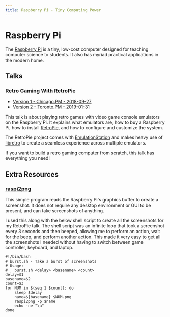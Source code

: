 ```yaml
---
title: Raspberry Pi - Tiny Computing Power
---
```


# Raspberry Pi

The [Raspberry Pi](https://raspberrypi.org) is a tiny, low-cost computer
designed for teaching computer science to students. It also has myriad
practical applications in the modern home.

## Talks

### Retro Gaming With RetroPie

* [Version 1 - Chicago.PM - 2018-09-27](talks/retropie-chicago-pm-2018)
* [Version 2 - Toronto.PM - 2019-01-31](talks/retropie-toronto-pm-2019)

This talk is about playing retro games with video game console emulators
on the Raspberry Pi. It explains what emulators are, how to buy
a Raspberry Pi, how to install [RetroPie](http://retropie.co.uk), and
how to configure and customize the system.

The RetroPie project comes with
[EmulationStation](http://emulationstation.org) and makes heavy use of
[libretro](https://libretro.com) to create a seamless experience
across multiple emulators.

If you want to build a retro gaming computer from scratch, this talk has
everything you need!

<!-- ## Articles -->
<!-- ## Related Topics -->

## Extra Resources

### [raspi2png](https://github.com/AndrewFromMelbourne/raspi2png)

This simple program reads the Raspberry Pi's graphics buffer to create
a screenshot. It does not require any desktop environment or GUI to be
present, and can take screenshots of anything.

I used this along with the below shell script to create all the
screenshots for my RetroPie talk. The shell script was an infinite loop
that took a screenshot every 3 seconds and then beeped, allowing me to
perform an action, wait for the beep, and perform another action. This
made it very easy to get all the screenshots I needed without having to
switch between game controller, keyboard, and laptop.

    #!/bin/bash
    # burst.sh - Take a burst of screenshots
    # Usage:
    #   burst.sh <delay> <basename> <count>
    delay=$1
    basename=$2
    count=$3
    for NUM in $(seq 1 $count); do
        sleep $delay
        name=${basename}_$NUM.png
        raspi2png -p $name
        echo -ne "\a"
    done
